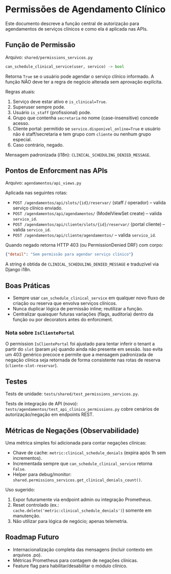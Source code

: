 # Permissões de Agendamento Clínico

Este documento descreve a função central de autorização para agendamentos de serviços clínicos e como ela é aplicada nas APIs.

## Função de Permissão

Arquivo: `shared/permissions_servicos.py`

```python
can_schedule_clinical_service(user, servico) -> bool
```

Retorna `True` se o usuário pode agendar o serviço clínico informado. A função NÃO deve ter a regra de negócio alterada sem aprovação explícita.

Regras atuais:
1. Serviço deve estar ativo e `is_clinical=True`.
2. Superuser sempre pode.
3. Usuário `is_staff` (profissional) pode.
4. Grupo que contenha `secretaria` no nome (case-insensitive) concede acesso.
5. Cliente portal: permitido se `servico.disponivel_online=True` e usuário não é staff/secretaria e tem grupo com `cliente` ou nenhum grupo especial.
6. Caso contrário, negado.

Mensagem padronizada (i18n): `CLINICAL_SCHEDULING_DENIED_MESSAGE`.

## Pontos de Enforcment nas APIs

Arquivo: `agendamentos/api_views.py`

Aplicada nas seguintes rotas:
- `POST /agendamentos/api/slots/{id}/reservar/` (staff / operador) – valida serviço clínico enviado.
- `POST /agendamentos/api/agendamentos/` (ModelViewSet create) – valida `servico_id`.
- `POST /agendamentos/api/cliente/slots/{id}/reservar/` (portal cliente) – valida `servico_id`.
- `POST /agendamentos/api/cliente/agendamentos/` – valida `servico_id`.

Quando negado retorna HTTP 403 (ou PermissionDenied DRF) com corpo:
```json
{"detail": "Sem permissão para agendar serviço clínico"}
```
A string é obtida de `CLINICAL_SCHEDULING_DENIED_MESSAGE` e traduzível via Django i18n.

## Boas Práticas
- Sempre usar `can_schedule_clinical_service` em qualquer novo fluxo de criação ou reserva que envolva serviços clínicos.
- Nunca duplicar lógica de permissão inline; reutilizar a função.
- Centralizar quaisquer futuras variações (flags, auditoria) dentro da função ou por decorators antes do enforcment.

### Nota sobre `IsClientePortal`
O permission `IsClientePortal` foi ajustado para tentar inferir o tenant a partir do `slot` (param `pk`) quando ainda não presente em sessão. Isso evita um 403 genérico precoce e permite que a mensagem padronizada de negação clínica seja retornada de forma consistente nas rotas de reserva (`cliente-slot-reservar`).

## Testes
Tests de unidade: `tests/shared/test_permissions_servicos.py`.

Tests de integração de API (novo): `tests/agendamentos/test_api_clinico_permissions.py` cobre cenários de autorização/negação em endpoints REST.

## Métricas de Negações (Observabilidade)
Uma métrica simples foi adicionada para contar negações clínicas:
- Chave de cache: `metric:clinical_schedule_denials` (expira após 1h sem incrementos).
- Incrementada sempre que `can_schedule_clinical_service` retorna `False`.
- Helper para debug/monitor: `shared.permissions_servicos.get_clinical_denials_count()`.

Uso sugerido:
1. Expor futuramente via endpoint admin ou integração Prometheus.
2. Reset controlado (ex.: `cache.delete('metric:clinical_schedule_denials')`) somente em manutenção.
3. Não utilizar para lógica de negócio; apenas telemetria.

## Roadmap Futuro
- Internacionalização completa das mensagens (incluir contexto em arquivos .po).
- Métricas Prometheus para contagem de negações clínicas.
- Feature flag para habilitar/desabilitar o módulo clínico.
